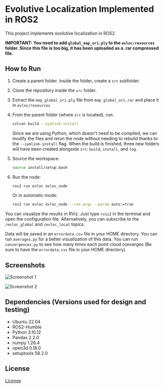 # Evolutive Localization Implemented in ROS2

This project implements evolutive localization in ROS2.

**IMPORTANT: You need to add `global_map_ori.ply` to the `evloc/resources` folder. Since this file is too big, it has been uploaded as a .rar compressed file.**

## How to Run

1. Create a parent folder. Inside the folder, create a `src` subfolder.
2. Clone the repository inside the `src` folder.
3. Extract the `map_global_ori.ply` file from `map_global_ori.rar` and place it in  `evloc/resources`
4. From the parent folder (where `src` is located), run:

    ```bash
    colcon build --symlink-install
    ```

    Since we are using Python, which doesn't need to be compiled, we can modify the files and rerun the node without needing to rebuild thanks to the `--symlink-install` flag. When the build is finished, three new folders will have been created alongside `src`: `build`, `install`, and `log`.

5. Source the workspace:

    ```bash
    source install/setup.bash
    ```

6. Run the node:

    ```bash
    ros2 run evloc evloc_node
    ```

    Or in automatic mode:

    ```bash
    ros2 run evloc evloc_node --ros-args --param auto:=true
    ```

You can visualize the results in RViz. Just type `rviz2` in the terminal and open the configuration file. Alternatively, you can subscribe to the `/evloc_global` and `/evloc_local` topics.

Data will be saved in an `errordata.csv` file in your HOME directory. You can run `averages.py` for a better visualization of this data.
You can run `convergences.py` to see how many times each point cloud converges (Be sure to have the `errordata.csv` file in your HOME directory).

## Screenshots

![Screenshot 1](https://github.com/Fasero11/TFG-IRS-2024/assets/86266311/6ea2ade6-6c87-43a7-930a-0ff16330e3f0)

![Screenshot 2](https://github.com/Fasero11/TFG-IRS-2024/assets/86266311/c74ad795-a647-4fa1-a4d4-06d8ea117fd9)

## Dependencies (Versions used for design and testing)
- Ubuntu 22.04
- ROS2-Humble
- Python 3.10.12
- Pandas 2.2.0
- numpy 1.26.4
- open3d 0.18.0
- setuptools 58.2.0


## License

[License](LICENSE)
